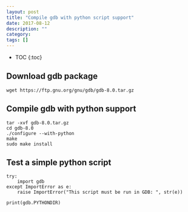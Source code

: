 ```yaml
---
layout: post
title: "Compile gdb with python script support"
date: 2017-08-12
description: ""
category: 
tags: []
---
```


* TOC
{:toc}

## Download gdb package

```
wget https://ftp.gnu.org/gnu/gdb/gdb-8.0.tar.gz
```

## Compile gdb with python support

```
tar -xvf gdb-8.0.tar.gz
cd gdb-8.0
./configure --with-python
make
sudo make install
```

## Test a simple python script

```
try:
    import gdb
except ImportError as e:
    raise ImportError("This script must be run in GDB: ", str(e))

print(gdb.PYTHONDIR)
```
